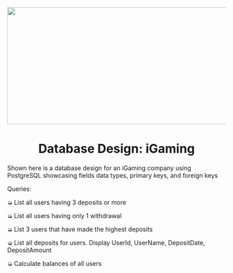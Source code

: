 
<div id="header" align="center">
    <img src="https://i.gifer.com/7aKz.gif" width="1000" height="270"/>
</div>
<h1 align="center">Database Design: iGaming</h1>
Shown here is a database design for an iGaming company using PostgreSQL showcasing fields data types, primary keys, and foreign keys

Queries: 

➭ List all users having 3 deposits or more

➭ List all users having only 1 withdrawal 

➭ List 3 users that have made the highest deposits

➭ List all deposits for users. Display UserId, UserName, DepositDate, DepositAmount 

➭ Calculate balances of all users

